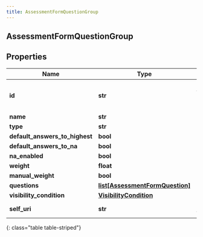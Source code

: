 ```yaml
---
title: AssessmentFormQuestionGroup
---
```

## AssessmentFormQuestionGroup

## Properties

|Name | Type | Description | Notes|
|------------ | ------------- | ------------- | -------------|
| **id** | **str** | The ID of the question group, | [optional] |
| **name** | **str** |  | [optional] |
| **type** | **str** |  | [optional] |
| **default_answers_to_highest** | **bool** |  | [optional] |
| **default_answers_to_na** | **bool** |  | [optional] |
| **na_enabled** | **bool** |  | [optional] |
| **weight** | **float** |  | [optional] |
| **manual_weight** | **bool** |  | [optional] |
| **questions** | [**list[AssessmentFormQuestion]**](AssessmentFormQuestion.html) |  | [optional] |
| **visibility_condition** | [**VisibilityCondition**](VisibilityCondition.html) |  | [optional] |
| **self_uri** | **str** | The URI for this object | [optional] |
{: class="table table-striped"}


